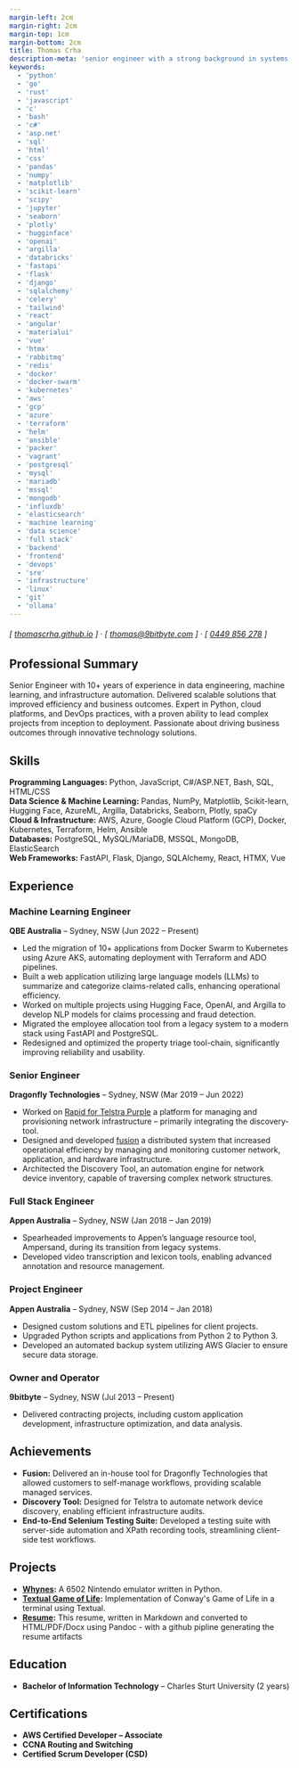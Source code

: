 ```yaml
---
margin-left: 2cm
margin-right: 2cm
margin-top: 1cm
margin-bottom: 2cm
title: Thomas Crha
description-meta: 'senior engineer with a strong background in systems, operations and software.'
keywords:
  - 'python'
  - 'go'
  - 'rust'
  - 'javascript'
  - 'c'
  - 'bash'
  - 'c#'
  - 'asp.net'
  - 'sql'
  - 'html'
  - 'css'
  - 'pandas'
  - 'numpy'
  - 'matplotlib'
  - 'scikit-learn'
  - 'scipy'
  - 'jupyter'
  - 'seaborn'
  - 'plotly'
  - 'hugginface'
  - 'openai'
  - 'argilla'
  - 'databricks'
  - 'fastapi'
  - 'flask'
  - 'django'
  - 'sqlalchemy'
  - 'celery'
  - 'tailwind'
  - 'react'
  - 'angular'
  - 'materialui'
  - 'vue'
  - 'htmx'
  - 'rabbitmq'
  - 'redis'
  - 'docker'
  - 'docker-swarm'
  - 'kubernetes'
  - 'aws'
  - 'gcp'
  - 'azure'
  - 'terraform'
  - 'helm'
  - 'ansible'
  - 'packer'
  - 'vagrant'
  - 'postgresql'
  - 'mysql'
  - 'mariadb'
  - 'mssql'
  - 'mongodb'
  - 'influxdb'
  - 'elasticsearch'
  - 'machine learning'
  - 'data science'
  - 'full stack'
  - 'backend'
  - 'frontend'
  - 'devops'
  - 'sre'
  - 'infrastructure'
  - 'linux'
  - 'git'
  - 'ollama'
---
```

###### [ [thomascrha.github.io](https://github.com/thomascrha) ] · [ [thomas@9bitbyte.com](mailto:thomas@9bitbyte.com) ] · [ [0449 856 278](tel:0449856278) ]


## Professional Summary  

Senior Engineer with 10+ years of experience in data engineering, machine learning, and infrastructure automation. Delivered scalable solutions that improved efficiency and business outcomes. Expert in Python, cloud platforms, and DevOps practices, with a proven ability to lead complex projects from inception to deployment. Passionate about driving business outcomes through innovative technology solutions.


## Skills  

**Programming Languages:** Python, JavaScript, C#/ASP.NET, Bash, SQL, HTML/CSS  
**Data Science & Machine Learning:** Pandas, NumPy, Matplotlib, Scikit-learn, Hugging Face, AzureML, Argilla, Databricks, Seaborn, Plotly, spaCy  
**Cloud & Infrastructure:** AWS, Azure, Google Cloud Platform (GCP), Docker, Kubernetes, Terraform, Helm, Ansible  
**Databases:** PostgreSQL, MySQL/MariaDB, MSSQL, MongoDB, ElasticSearch  
**Web Frameworks:** FastAPI, Flask, Django, SQLAlchemy, React, HTMX, Vue  


## Experience

### Machine Learning Engineer  
**QBE Australia** – Sydney, NSW (Jun 2022 – Present)  
- Led the migration of 10+ applications from Docker Swarm to Kubernetes using Azure AKS, automating deployment with Terraform and ADO pipelines. 
- Built a web application utilizing large language models (LLMs) to summarize and categorize claims-related calls, enhancing operational efficiency.  
- Worked on multiple projects using Hugging Face, OpenAI, and Argilla to develop NLP models for claims processing and fraud detection.
- Migrated the employee allocation tool from a legacy system to a modern stack using FastAPI and PostgreSQL.  
- Redesigned and optimized the property triage tool-chain, significantly improving reliability and usability.  

### Senior Engineer  
**Dragonfly Technologies** – Sydney, NSW (Mar 2019 – Jun 2022)  
- Worked on [Rapid for Telstra Purple](https://www.dragonflytechnologies.com/case-studies/telstra-rapid#) a platform for managing and provisioning network infrastructure – primarily integrating the discovery-tool.  
- Designed and developed [fusion](https://www.dragonflytechnologies.com/services/automated-managed-services) a distributed system that increased operational efficiency by managing and monitoring customer network, application, and hardware infrastructure.  
- Architected the Discovery Tool, an automation engine for network device inventory, capable of traversing complex network structures.  

### Full Stack Engineer  
**Appen Australia** – Sydney, NSW (Jan 2018 – Jan 2019)  
- Spearheaded improvements to Appen’s language resource tool, Ampersand, during its transition from legacy systems.  
- Developed video transcription and lexicon tools, enabling advanced annotation and resource management.  

### Project Engineer  
**Appen Australia** – Sydney, NSW (Sep 2014 – Jan 2018)  
- Designed custom solutions and ETL pipelines for client projects.  
- Upgraded Python scripts and applications from Python 2 to Python 3.  
- Developed an automated backup system utilizing AWS Glacier to ensure secure data storage.  

### Owner and Operator  
**9bitbyte** – Sydney, NSW (Jul 2013 – Present)  
- Delivered contracting projects, including custom application development, infrastructure optimization, and data analysis.  


## Achievements  

- **Fusion:** Delivered an in-house tool for Dragonfly Technologies that allowed customers to self-manage workflows, providing scalable managed services.  
- **Discovery Tool:** Designed for Telstra to automate network device discovery, enabling efficient infrastructure audits.  
- **End-to-End Selenium Testing Suite:** Developed a testing suite with server-side automation and XPath recording tools, streamlining client-side test workflows.  


## Projects  

- **[Whynes](https://github.com/thomascrha/whynes):** A 6502 Nintendo emulator written in Python.  
- **[Textual Game of Life](https://github.com/thomascrha/textual-game-of-life):** Implementation of Conway's Game of Life in a terminal using Textual.  
- **[Resume](https://github.com/thomascrha/resume):** This resume, written in Markdown and converted to HTML/PDF/Docx using Pandoc - with a github pipline generating the resume artifacts


## Education  

- **Bachelor of Information Technology** – Charles Sturt University (2 years) 


## Certifications  

- **AWS Certified Developer – Associate**  
- **CCNA Routing and Switching**  
- **Certified Scrum Developer (CSD)**  
